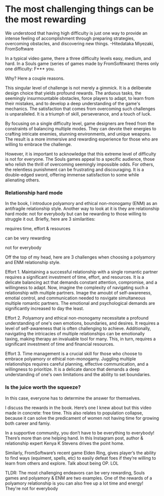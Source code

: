 # The most challenging things can be the most rewarding

We understood that having high difficulty is just one way to provide an intense feeling of accomplishment through preparing strategies, overcoming obstacles, and discovering new things. -Hitedataka Miyezaki, FromSoftware

In a typical video game, there a three difficulty levels easy, medium, and hard. In a Souls game (series of games made by FromSofttware) theres only one difficulty: F*** you. 

Why? Here a couple reasons.

This singular level of challenge is not merely a gimmick. It is a deliberate design choice that yields profound rewards. The arduous tasks, the seemingly insurmountable obstacles, force players to adapt, to learn from their mistakes, and to develop a deep understanding of the game's mechanics. The satisfaction that comes from overcoming such challenges is unparalleled. It is a triumph of skill, perseverance, and a touch of luck.

By focusing on a single difficulty level, game designers are freed from the constraints of balancing multiple modes. They can devote their energies to crafting intricate enemies, stunning environments, and unique weapons. The result is a more immersive and rewarding experience for those who are willing to embrace the challenge.

However, it is important to acknowledge that this extreme level of difficulty is not for everyone. The Souls games appeal to a specific audience, those who relish the thrill of overcoming seemingly impossible odds. For others, the relentless punishment can be frustrating and discouraging. It is a double-edged sword, offering immense satisfaction to some while alienating others.

### Relationship hard mode

In the book, I introduce polyamory and ethical non-monogamy (ENM) as an antifragile relationship style. Another way to look at it is they are relationship hard mode: not for everybody but can be rewarding to those willing to struggle it out. Briefly, here are 3 similarities:

requires time, effort & resources

can be very rewarding

not for everybody

Off the top of my head, here are 3 challenges when choosing a polyamory and ENM relationship style.

Effort 1. Maintaining a successful relationship with a single romantic partner requires a significant investment of time, effort, and resources. It is a delicate balancing act that demands constant attention, compromise, and a willingness to adapt. Now, imagine the complexity of navigating such a relationship with multiple partners. Image the amoubt of self-awareness, emotial control, and communication needed to nsvigate simultaneous multiple romantic partners. The emotional and psychological demands are significantly increased to day the least.

Effort 2. Polyamory and ethical non-monogamy necessitate a profound understanding of one's own emotions, boundaries, and desires. It requires a level of self-awareness that is often challenging to achieve. Additionally, navigating the intricacies of multiple relationships can be emotionally taxing, making therapy an invaluable tool for many. This, in turn, requires a significant investment of time and financial resources.

Effort 3. Time management is a crucial skill for those who choose to embrace polyamory or ethical non-monogamy. Juggling multiple relationships requires careful planning, effective communication, and a willingness to prioritize. It is a delicate dance that demands a deep understanding of one's own limitations and the ability to set boundaries.

### Is the juice worth the squeeze?

In this case, everyone has to determine the answer for themselves.

I discuss the rewards in the book. Here’s one I knew about but this video made in concrete: free time. This also relates to population collapse, because it can solve the predicament of women not having time for growing both career and famiy.

In a supportive community, you don’t have to be everything to everybody! There’s more than one helping hand. In this Instagram post, author & relationship expert Kenya K Stevens drives the point home. 

Similarly, FromSoftware’s recent game Elden Ring, gives player’s the ability to find ways (equiment, spells, etc) to easily defeat foes if they’re willing to learn from others and explore. Talk about being OP. LOL

TLDR: The most challenging endeavors can be very rewarding, Souls games and polyamory & ENM are two examples. One of the rewards of a polyamory relationship is you can also free up a lot time and energy! They're not for everybody

